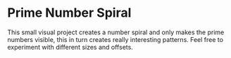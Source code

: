 # Prime Number Spiral
This small visual project creates a number spiral and only makes the prime numbers visible, this in turn creates really interesting patterns. Feel free to experiment with different sizes and offsets.
 
